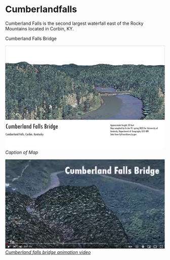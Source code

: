 # Cumberlandfalls
Cumberland Falls is the second largest waterfall east of the Rocky Mountains located in Corbin, KY.

Cumberland Falls Bridge

![Caption of map](CumberlandFalls.jpg)     
*Caption of Map*

![Screenshot of animation](ScreenshotofAnimation.jpg)     
*[Cumberland falls bridge animation video](https://youtu.be/cv1DyM_dNFU)*